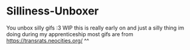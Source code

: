 # Silliness-Unboxer
You unbox silly gifs :3 WIP
this is really early on and just a silly thing im doing during my apprenticeship
most gifs are from https://transrats.neocities.org/ ^^ 
